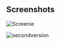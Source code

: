 ## Screenshots

![Screenie](https://i.imgur.com/CzVtDQn.png)

![secondversion](https://i.imgur.com/IjgnbIn.png)
